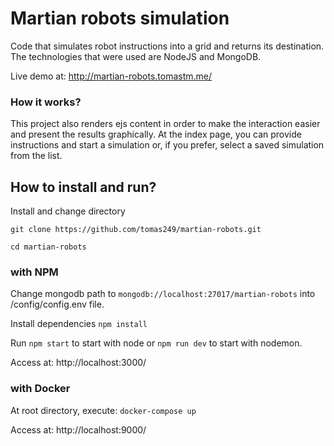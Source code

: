 # Martian robots simulation

Code that simulates robot instructions into a grid and returns its destination. The technologies that were used are NodeJS and MongoDB.

Live demo at: http://martian-robots.tomastm.me/

### How it works?

This project also renders ejs content in order to make the interaction easier and present the results graphically. At the index page, you can provide instructions and start a simulation or, if you prefer, select a saved simulation from the list.

## How to install and run?

Install and change directory

`git clone https://github.com/tomas249/martian-robots.git`

`cd martian-robots`

### with NPM

Change mongodb path to `mongodb://localhost:27017/martian-robots` into /config/config.env file.

Install dependencies
`npm install`

Run
`npm start` to start with node or `npm run dev` to start with nodemon.

Access at: http://localhost:3000/

### with Docker

At root directory, execute:
`docker-compose up`

Access at: http://localhost:9000/
